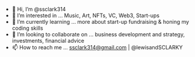 - 👋 Hi, I’m @ssclark314
- 👀 I’m interested in ... Music, Art, NFTs, VC, Web3, Start-ups
- 🌱 I’m currently learning ... more about start-up fundraising & honing my coding skills
- 💞️ I’m looking to collaborate on ... business development and strategy, investments, financial advice
- 📫 How to reach me ... ssclark314@gmail.com | @lewisandSCLARKY

<!---
ssclark314/ssclark314 is a ✨ special ✨ repository because its `README.md` (this file) appears on your GitHub profile.
You can click the Preview link to take a look at your changes.
--->
